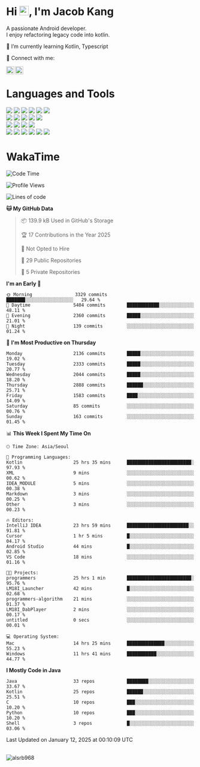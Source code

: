 # Hi <img src="https://media.giphy.com/media/hvRJCLFzcasrR4ia7z/giphy.gif" width="25px">, I'm Jacob Kang
A passionate Android developer.
</br>
I enjoy refactoring legacy code into kotlin.

🌱 I’m currently learning Kotlin, Typescript

🤝 Connect with me:

<a href="https://www.linkedin.com/in/minkyu-kang-b7477b1b2/"><img align="left" src="https://raw.githubusercontent.com/yushi1007/yushi1007/main/images/linkedin.svg" alt="Minkyu Kang | LinkedIn" width="21px"/></a>
<a href="https://www.instagram.com/_jacob_kang/"><img align="left" src="https://raw.githubusercontent.com/yushi1007/yushi1007/main/images/instagram.svg" alt="Jacob Kang | Instagram" width="21px"/></a>

</br>

# Languages and Tools

<div align="left">
<img src="https://img.shields.io/badge/java-007396?logo=java&logoColor=white"/>
<img src="https://img.shields.io/badge/kotlin-7F52FF?logo=kotlin&logoColor=white"/>
<img src="https://img.shields.io/badge/python-3776AB?logo=python&logoColor=white"/>
<img src="https://img.shields.io/badge/bash shell-4EAA25?logo=gnubash&logoColor=white"/>
<img src="https://img.shields.io/badge/c-A8B9CC?logo=c&logoColor=white"/>
<img src="https://img.shields.io/badge/c++-00599C?logo=c%2b%2b&logoColor=white"/>
</div>
<div align="left">
<img src="https://img.shields.io/badge/git-F05032?logo=git&logoColor=white"/>
<img src="https://img.shields.io/badge/github-181717?logo=github&logoColor=white"/>
<img src="https://img.shields.io/badge/mysql-4479A1?logo=mysql&logoColor=white"/>
<img src="https://img.shields.io/badge/sqlite-003B57?logo=sqlite&logoColor=white"/>
<img src="https://img.shields.io/badge/amazon AWS-232F3E?logo=amazonaws&logoColor=white"/>
</div>
<div align="left">
<img src="https://img.shields.io/badge/android-3DDC84?logo=android&logoColor=white"/>
<img src="https://img.shields.io/badge/linux-FCC624?logo=linux&logoColor=white"/>
<img src="https://img.shields.io/badge/flask-000000?logo=flask&logoColor=white"/>
<img src="https://img.shields.io/badge/arduino-00979D?logo=arduino&logoColor=white"/>
</div>
<div align="left">
<img src="https://img.shields.io/badge/slack-4A154B?logo=slack&logoColor=white"/>
<img src="https://img.shields.io/badge/notion-000000?logo=notion&logoColor=white"/>
<img src="https://img.shields.io/badge/jira-0052CC?logo=jira&logoColor=white"/>
<img src="https://img.shields.io/badge/postman-FF6C37?logo=postman&logoColor=white"/>
<img src="https://img.shields.io/badge/intellij-000000?logo=intellijidea&logoColor=white"/>
<img src="https://img.shields.io/badge/pycharm-000000?logo=pycharm&logoColor=white"/>
</div>

# WakaTime

<!--START_SECTION:waka-->
![Code Time](http://img.shields.io/badge/Code%20Time-4%2C607%20hrs%2044%20mins-blue)

![Profile Views](http://img.shields.io/badge/Profile%20Views-0-blue)

![Lines of code](https://img.shields.io/badge/From%20Hello%20World%20I%27ve%20Written-5.3%20million%20lines%20of%20code-blue)

**🐱 My GitHub Data** 

> 📦 139.9 kB Used in GitHub's Storage 
 > 
> 🏆 17 Contributions in the Year 2025
 > 
> 🚫 Not Opted to Hire
 > 
> 📜 29 Public Repositories 
 > 
> 🔑 5 Private Repositories 
 > 
**I'm an Early 🐤** 

```text
🌞 Morning                3329 commits        ███████░░░░░░░░░░░░░░░░░░   29.64 % 
🌆 Daytime                5404 commits        ████████████░░░░░░░░░░░░░   48.11 % 
🌃 Evening                2360 commits        █████░░░░░░░░░░░░░░░░░░░░   21.01 % 
🌙 Night                  139 commits         ░░░░░░░░░░░░░░░░░░░░░░░░░   01.24 % 
```
📅 **I'm Most Productive on Thursday** 

```text
Monday                   2136 commits        █████░░░░░░░░░░░░░░░░░░░░   19.02 % 
Tuesday                  2333 commits        █████░░░░░░░░░░░░░░░░░░░░   20.77 % 
Wednesday                2044 commits        █████░░░░░░░░░░░░░░░░░░░░   18.20 % 
Thursday                 2888 commits        ██████░░░░░░░░░░░░░░░░░░░   25.71 % 
Friday                   1583 commits        ████░░░░░░░░░░░░░░░░░░░░░   14.09 % 
Saturday                 85 commits          ░░░░░░░░░░░░░░░░░░░░░░░░░   00.76 % 
Sunday                   163 commits         ░░░░░░░░░░░░░░░░░░░░░░░░░   01.45 % 
```


📊 **This Week I Spent My Time On** 

```text
🕑︎ Time Zone: Asia/Seoul

💬 Programming Languages: 
Kotlin                   25 hrs 35 mins      ████████████████████████░   97.93 % 
XML                      9 mins              ░░░░░░░░░░░░░░░░░░░░░░░░░   00.62 % 
IDEA_MODULE              5 mins              ░░░░░░░░░░░░░░░░░░░░░░░░░   00.38 % 
Markdown                 3 mins              ░░░░░░░░░░░░░░░░░░░░░░░░░   00.25 % 
Other                    3 mins              ░░░░░░░░░░░░░░░░░░░░░░░░░   00.23 % 

🔥 Editors: 
IntelliJ IDEA            23 hrs 59 mins      ███████████████████████░░   91.81 % 
Cursor                   1 hr 5 mins         █░░░░░░░░░░░░░░░░░░░░░░░░   04.17 % 
Android Studio           44 mins             █░░░░░░░░░░░░░░░░░░░░░░░░   02.85 % 
VS Code                  18 mins             ░░░░░░░░░░░░░░░░░░░░░░░░░   01.16 % 

🐱‍💻 Projects: 
programmers              25 hrs 1 min        ████████████████████████░   95.76 % 
LM18I_Launcher           42 mins             █░░░░░░░░░░░░░░░░░░░░░░░░   02.68 % 
programmers-algorithm    21 mins             ░░░░░░░░░░░░░░░░░░░░░░░░░   01.37 % 
LM18I_DabPlayer          2 mins              ░░░░░░░░░░░░░░░░░░░░░░░░░   00.17 % 
untitled                 0 secs              ░░░░░░░░░░░░░░░░░░░░░░░░░   00.01 % 

💻 Operating System: 
Mac                      14 hrs 25 mins      ██████████████░░░░░░░░░░░   55.23 % 
Windows                  11 hrs 41 mins      ███████████░░░░░░░░░░░░░░   44.77 % 
```

**I Mostly Code in Java** 

```text
Java                     33 repos            ████████░░░░░░░░░░░░░░░░░   33.67 % 
Kotlin                   25 repos            ██████░░░░░░░░░░░░░░░░░░░   25.51 % 
C                        10 repos            ███░░░░░░░░░░░░░░░░░░░░░░   10.20 % 
Python                   10 repos            ███░░░░░░░░░░░░░░░░░░░░░░   10.20 % 
Shell                    3 repos             █░░░░░░░░░░░░░░░░░░░░░░░░   03.06 % 
```




 Last Updated on January 12, 2025 at 00:10:09 UTC
<!--END_SECTION:waka-->

</br>

<div align="left">
<img align="left" src="https://github-readme-stats.vercel.app/api/top-langs?username=alsrb968&show_icons=true&locale=en&layout=compact&theme=dark" alt="alsrb968" />
</div>
